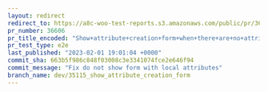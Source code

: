 ```yaml
---
layout: redirect
redirect_to: https://a8c-woo-test-reports.s3.amazonaws.com/public/pr/36606/e2e/index.html
pr_number: 36606
pr_title_encoded: "Show+attribute+creation+form+when+there+are+no+attributes"
pr_test_type: e2e
last_published: "2023-02-01 19:01:04 +0000"
commit_sha: 663b5f986c848f03008c3e3341074fce2e646f94
commit_message: "Fix do not show form with local attributes"
branch_name: dev/35115_show_attribute_creation_form
---
```

